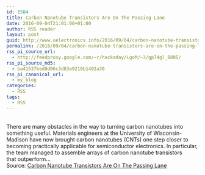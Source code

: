 ```yaml
---
id: 1584
title: Carbon Nanotube Transistors Are On The Passing Lane
date: 2016-09-04T21:01:00+01:00
author: RSS reader
layout: post
guid: http://www.uelectronics.info/2016/09/04/carbon-nanotube-transistors-are-on-the-passing-lane/
permalink: /2016/09/04/carbon-nanotube-transistors-are-on-the-passing-lane/
rss_pi_source_url:
  - http://feedproxy.google.com/~r/hackaday/LgoM/~3/gp74gl_B88I/
rss_pi_source_md5:
  - ba41537bed0d06c3d83e9219b1402a30
rss_pi_canonical_url:
  - my_blog
categories:
  - RSS
tags:
  - RSS
---
```

&#013;  
There are many obstacles in the way to turning carbon nanotubes into something useful. Materials engineers at the University of Wisconsin-Madison have now brought carbon nanotubes (CNTs) one step closer to becoming practically applicable for semiconductor electronics. In particular, the team managed to assemble arrays of carbon nanotube transistors that outperform…&#013;  
Source: <a href="http://feedproxy.google.com/~r/hackaday/LgoM/~3/gp74gl_B88I/" target="_blank">Carbon Nanotube Transistors Are On The Passing Lane</a>